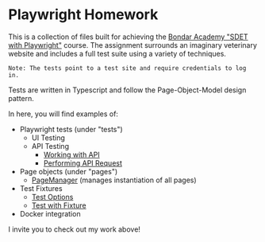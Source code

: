 # Playwright Homework
This is a collection of files built for achieving the [Bondar Academy "SDET with Playwright"](https://www.bondaracademy.com/course/sdet-with-playwright) course.  The assignment surrounds an imaginary veterinary website and includes a full test suite using a variety of techniques.

```Note: The tests point to a test site and require credentials to log in.```

Tests are written in Typescript and follow the Page-Object-Model design pattern.

In here, you will find examples of:

* Playwright tests (under "tests")
  * UI Testing
  * API Testing
    * [Working with API](https://github.com/b-w-cole/playwright-homework/blob/master/tests/workingWithAPI.spec.ts)
    * [Performing API Request](https://github.com/b-w-cole/playwright-homework/blob/master/tests/performingApiRequest.spec.ts)
* Page objects (under "pages")
  * [PageManager](https://github.com/b-w-cole/playwright-homework/blob/master/pages/pageManager.ts) (manages instantiation of all pages)
* Test Fixtures
  * [Test Options](https://github.com/b-w-cole/playwright-homework/blob/master/tests/test-options.ts)
  * [Test with Fixture](https://github.com/b-w-cole/playwright-homework/blob/master/tests/testWithFixture.spec.ts)
* Docker integration

I invite you to check out my work above!
